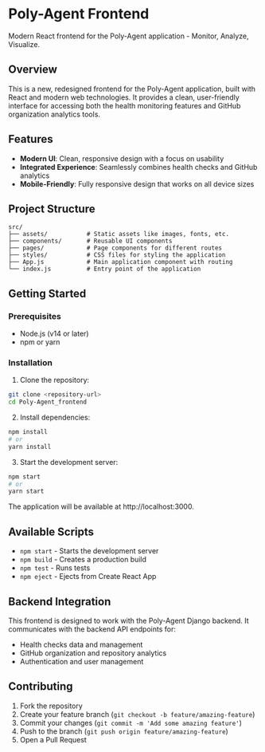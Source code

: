 # Poly-Agent Frontend

Modern React frontend for the Poly-Agent application - Monitor, Analyze, Visualize.

## Overview

This is a new, redesigned frontend for the Poly-Agent application, built with React and modern web technologies. It provides a clean, user-friendly interface for accessing both the health monitoring features and GitHub organization analytics tools.

## Features

- **Modern UI**: Clean, responsive design with a focus on usability
- **Integrated Experience**: Seamlessly combines health checks and GitHub analytics
- **Mobile-Friendly**: Fully responsive design that works on all device sizes

## Project Structure

```
src/
├── assets/           # Static assets like images, fonts, etc.
├── components/       # Reusable UI components
├── pages/            # Page components for different routes
├── styles/           # CSS files for styling the application
├── App.js            # Main application component with routing
└── index.js          # Entry point of the application
```

## Getting Started

### Prerequisites

- Node.js (v14 or later)
- npm or yarn

### Installation

1. Clone the repository:

```bash
git clone <repository-url>
cd Poly-Agent_frontend
```

2. Install dependencies:

```bash
npm install
# or
yarn install
```

3. Start the development server:

```bash
npm start
# or
yarn start
```

The application will be available at http://localhost:3000.

## Available Scripts

- `npm start` - Starts the development server
- `npm build` - Creates a production build
- `npm test` - Runs tests
- `npm eject` - Ejects from Create React App

## Backend Integration

This frontend is designed to work with the Poly-Agent Django backend. It communicates with the backend API endpoints for:

- Health checks data and management
- GitHub organization and repository analytics
- Authentication and user management

## Contributing

1. Fork the repository
2. Create your feature branch (`git checkout -b feature/amazing-feature`)
3. Commit your changes (`git commit -m 'Add some amazing feature'`)
4. Push to the branch (`git push origin feature/amazing-feature`)
5. Open a Pull Request 
